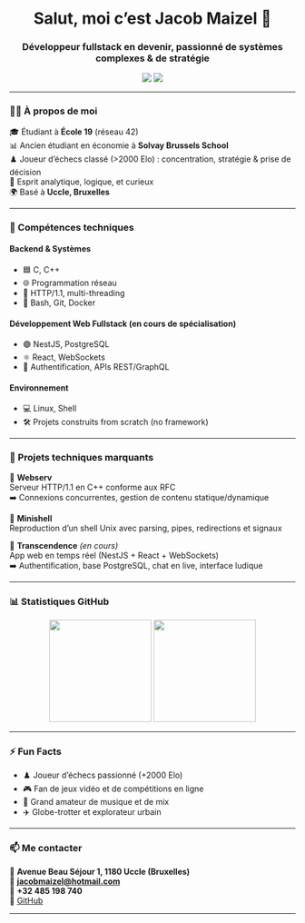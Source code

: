 <h1 align="center">Salut, moi c’est Jacob Maizel 👋</h1>
<h3 align="center">Développeur fullstack en devenir, passionné de systèmes complexes & de stratégie</h3>

<p align="center">
  <a href="mailto:jacobmaizel@hotmail.com"><img src="https://img.shields.io/badge/Email-jacobmaizel@hotmail.com-blue?style=flat-square&logo=gmail"></a>
  <a href="https://github.com/jmaizel"><img src="https://img.shields.io/badge/GitHub-jmaizel-181717?style=flat-square&logo=github"></a>
</p>

---

### 👨‍💻 À propos de moi

🎓 Étudiant à **École 19** (réseau 42)  
📊 Ancien étudiant en économie à **Solvay Brussels School**  
♟️ Joueur d’échecs classé (>2000 Elo) : concentration, stratégie & prise de décision  
🧠 Esprit analytique, logique, et curieux  
🌍 Basé à **Uccle, Bruxelles**

---

### 🔧 Compétences techniques

#### Backend & Systèmes
- 🟦 C, C++
- 🌐 Programmation réseau
- 🧱 HTTP/1.1, multi-threading
- 🐧 Bash, Git, Docker

#### Développement Web Fullstack (en cours de spécialisation)
- 🟣 NestJS, PostgreSQL
- ⚛️ React, WebSockets
- 🔐 Authentification, APIs REST/GraphQL

#### Environnement
- 💻 Linux, Shell
- 🛠️ Projets construits from scratch (no framework)

---

### 🚀 Projets techniques marquants

📌 **Webserv**  
Serveur HTTP/1.1 en C++ conforme aux RFC  
➡️ Connexions concurrentes, gestion de contenu statique/dynamique

📌 **Minishell**  
Reproduction d’un shell Unix avec parsing, pipes, redirections et signaux

📌 **Transcendence** *(en cours)*  
App web en temps réel (NestJS + React + WebSockets)  
➡️ Authentification, base PostgreSQL, chat en live, interface ludique

---

### 📊 Statistiques GitHub

<p align="center">
  <img src="https://github-readme-stats.vercel.app/api?username=jmaizel&show_icons=true&theme=radical" height="180px"/>
  <img src="https://github-readme-stats.vercel.app/api/top-langs/?username=jmaizel&layout=compact&theme=radical" height="180px"/>
</p>

---

### ⚡ Fun Facts

- ♟️ Joueur d’échecs passionné (+2000 Elo)
- 🎮 Fan de jeux vidéo et de compétitions en ligne
- 🎵 Grand amateur de musique et de mix
- ✈️ Globe-trotter et explorateur urbain

---

### 📫 Me contacter

📍 **Avenue Beau Séjour 1, 1180 Uccle (Bruxelles)**  
📧 **jacobmaizel@hotmail.com**  
📱 **+32 485 198 740**  
🔗 [GitHub](https://github.com/jmaizel)

---

